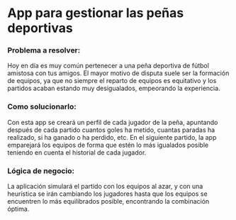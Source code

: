 # App para gestionar las peñas deportivas

### Problema a resolver:
  Hoy en día es muy común pertenecer a una peña deportiva de fútbol amistosa con tus amigos. El mayor motivo de disputa suele ser la formación de equipos, ya que no siempre el reparto de equipos es equitativo y los partidos acaban estando muy desigualados, empeorando la experiencia.


### Como solucionarlo:
  Con esta app se creará un perfil de cada jugador de la peña, apuntando después de cada partido cuantos goles ha metido, cuantas paradas ha realizado, si ha ganado o ha perdido, etc. En el siguiente partido, la app emparejará los equipos de forma que estén lo más igualados posible teniendo en cuenta el historial de cada jugador.

### Lógica de negocio:
  La aplicación simulará el partido con los equipos al azar, y con una heurística se irán cambiando los jugadores hasta que los equipos se encuentren lo más equilibrados posible, encontrando la combinación óptima.
